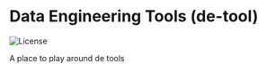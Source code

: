 # Data Engineering Tools (de-tool)
![License](https://img.shields.io/github/license/davionchai/de-tools)

A place to play around de tools
